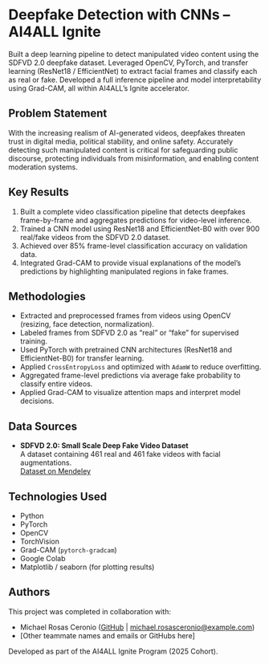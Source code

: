 # Deepfake Detection with CNNs – AI4ALL Ignite

Built a deep learning pipeline to detect manipulated video content using the SDFVD 2.0 deepfake dataset. Leveraged OpenCV, PyTorch, and transfer learning (ResNet18 / EfficientNet) to extract facial frames and classify each as real or fake. Developed a full inference pipeline and model interpretability using Grad-CAM, all within AI4ALL’s Ignite accelerator.

## Problem Statement <!--- do not change this line -->

With the increasing realism of AI-generated videos, deepfakes threaten trust in digital media, political stability, and online safety. Accurately detecting such manipulated content is critical for safeguarding public discourse, protecting individuals from misinformation, and enabling content moderation systems.

## Key Results <!--- do not change this line -->

1. Built a complete video classification pipeline that detects deepfakes frame-by-frame and aggregates predictions for video-level inference.
2. Trained a CNN model using ResNet18 and EfficientNet-B0 with over 900 real/fake videos from the SDFVD 2.0 dataset.
3. Achieved over 85% frame-level classification accuracy on validation data.
4. Integrated Grad-CAM to provide visual explanations of the model’s predictions by highlighting manipulated regions in fake frames.

## Methodologies <!--- do not change this line -->

- Extracted and preprocessed frames from videos using OpenCV (resizing, face detection, normalization).
- Labeled frames from SDFVD 2.0 as “real” or “fake” for supervised training.
- Used PyTorch with pretrained CNN architectures (ResNet18 and EfficientNet-B0) for transfer learning.
- Applied `CrossEntropyLoss` and optimized with `AdamW` to reduce overfitting.
- Aggregated frame-level predictions via average fake probability to classify entire videos.
- Applied Grad-CAM to visualize attention maps and interpret model decisions.

## Data Sources <!--- do not change this line -->

- **SDFVD 2.0: Small Scale Deep Fake Video Dataset**  
  A dataset containing 461 real and 461 fake videos with facial augmentations.  
  [Dataset on Mendeley](https://data.mendeley.com/datasets/zzb7jyy8w8/1)

## Technologies Used <!--- do not change this line -->

- Python
- PyTorch
- OpenCV
- TorchVision
- Grad-CAM (`pytorch-gradcam`)
- Google Colab
- Matplotlib / seaborn (for plotting results)

## Authors <!--- do not change this line -->

This project was completed in collaboration with:

- Michael Rosas Ceronio ([GitHub](https://github.com/michaelroscero) | michael.rosasceronio@example.com)
- [Other teammate names and emails or GitHubs here]

Developed as part of the AI4ALL Ignite Program (2025 Cohort).
